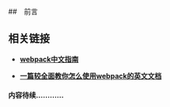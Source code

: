 ##　前言

## 相关链接

* **[webpack中文指南](http://zhaoda.net/webpack-handbook/)**

* **[一篇较全面教你怎么使用webpack的英文文档](http://www.pro-react.com/materials/appendixA/)**

#### 内容待续…………